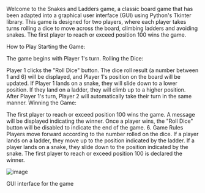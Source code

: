 Welcome to the Snakes and Ladders game, a classic board game that has been adapted into a graphical user interface (GUI) using Python's Tkinter library. This game is designed for two players, where each player takes turns rolling a dice to move across the board, climbing ladders and avoiding snakes. The first player to reach or exceed position 100 wins the game.


How to Play
Starting the Game:

The game begins with Player 1's turn.
Rolling the Dice:

Player 1 clicks the "Roll Dice" button. The dice roll result (a number between 1 and 6) will be displayed, and Player 1's position on the board will be updated.
If Player 1 lands on a snake, they will slide down to a lower position. If they land on a ladder, they will climb up to a higher position.
After Player 1's turn, Player 2 will automatically take their turn in the same manner.
Winning the Game:

The first player to reach or exceed position 100 wins the game. A message will be displayed indicating the winner.
Once a player wins, the "Roll Dice" button will be disabled to indicate the end of the game.
6. Game Rules
Players move forward according to the number rolled on the dice.
If a player lands on a ladder, they move up to the position indicated by the ladder.
If a player lands on a snake, they slide down to the position indicated by the snake.
The first player to reach or exceed position 100 is declared the winner.



![image](https://github.com/user-attachments/assets/f5d49c91-2844-4793-9ccb-c4b0217a2bf9)

GUI interface for the game
